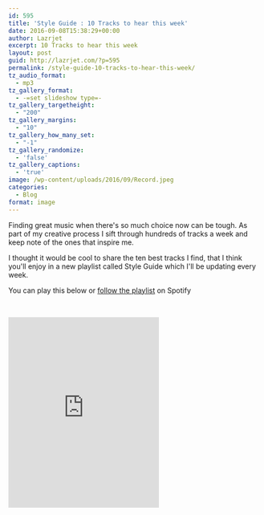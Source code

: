 ```yaml
---
id: 595
title: 'Style Guide : 10 Tracks to hear this week'
date: 2016-09-08T15:38:29+00:00
author: Lazrjet
excerpt: 10 Tracks to hear this week
layout: post
guid: http://lazrjet.com/?p=595
permalink: /style-guide-10-tracks-to-hear-this-week/
tz_audio_format:
  - mp3
tz_gallery_format:
  - -=set slideshow type=-
tz_gallery_targetheight:
  - "200"
tz_gallery_margins:
  - "10"
tz_gallery_how_many_set:
  - "-1"
tz_gallery_randomize:
  - 'false'
tz_gallery_captions:
  - 'true'
image: /wp-content/uploads/2016/09/Record.jpeg
categories:
  - Blog
format: image
---
```

Finding great music when there's so much choice now can be tough. As part of my creative process I sift through hundreds of tracks a week and keep note of the ones that inspire me.

I thought it would be cool to share the ten best tracks I find, that I think you'll enjoy in a new playlist called Style Guide which I'll be updating every week.

You can play this below or <a href="spotify:user:lazrjet:playlist:2vF5SAYynIaOFZq2H8oM44">follow the playlist</a> on Spotify

&nbsp;

<iframe src="https://embed.spotify.com/?uri=spotify%3Auser%3Alazrjet%3Aplaylist%3A2vF5SAYynIaOFZq2H8oM44" width="300" height="380" frameborder="0"></iframe>